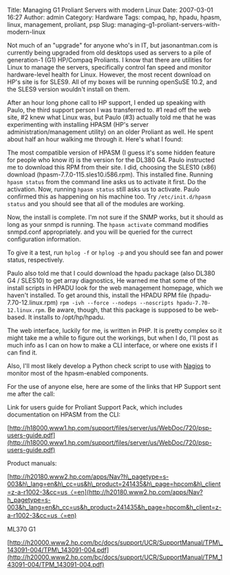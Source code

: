 Title: Managing G1 Proliant Servers with modern Linux
Date: 2007-03-01 16:27
Author: admin
Category: Hardware
Tags: compaq, hp, hpadu, hpasm, linux, management, proliant, psp
Slug: managing-g1-proliant-servers-with-modern-linux

Not much of an "upgrade" for anyone who's in IT, but jasonantman.com is
currently being upgraded from old desktops used as servers to a pile of
generation-1 (G1) HP/Compaq Proliants. I know that there are utilities
for Linux to manage the servers, specifically control fan speed and
monitor hardware-level health for Linux. However, the most recent
download on HP's site is for SLES9. All of my boxes will be running
openSuSE 10.2, and the SLES9 version wouldn't install on them.

After an hour long phone call to HP support, I ended up speaking with
Paulo, the third support person I was transferred to. \#1 read off the
web site, \#2 knew what Linux was, but Paulo (\#3) actually told me that
he was experimenting with installing HPASM (HP's server
administration/management utility) on an older Proliant as well. He
spent about half an hour walking me through it. Here's what I found:

The most compatible version of HPASM (I guess it's some hidden feature
for people who know it) is the version for the DL380 G4. Paulo
instructed me to download this RPM from their site. I did, choosing the
SLES10 (x86) download (hpasm-7.7.0-115.sles10.i586.rpm). This installed
fine. Running `hpasm status` from the command line asks us to activate
it first. Do the activation. Now, running `hpasm status` still asks us
to activate. Paulo confirmed this as happening on his machine too. Try
`/etc/init.d/hpasm status` and you should see that all of the modules
are working.

Now, the install is complete. I'm not sure if the SNMP works, but it
should as long as your snmpd is running. The `hpasm activate` command
modifies snmpd.conf appropriately. and you will be queried for the
currect configuration information.

To give it a test, run `hplog -f` or `hplog -p` and you should see fan
and power status, respectively.

Paulo also told me that I could download the hpadu package (also DL380
G4 / SLES10) to get array diagnostics, He warned me that some of the
install scripts in HPADU look for the web management homepage, which we
haven't installed. To get around this, install the HPADU RPM file
(hpadu-7.70-12.linux.rpm)
`rpm -ivh --force --nodeps --noscripts hpadu-7.70-12.linux.rpm`. Be
aware, though, that this package is supposed to be web-based. It
installs to /opt/hp/hpadu.

The web interface, luckily for me, is written in PHP. It is pretty
complex so it might take me a while to figure out the workings, but when
I do, I'll post as much info as I can on how to make a CLI interface, or
where one exists if I can find it.

Also, I'll most likely develop a Python check script to use with
[Nagios](http://www.nagios.org) to monitor most of the hpasm-enabled
components.

For the use of anyone else, here are some of the links that HP Support
sent me after the call:

Link for users guide for Proliant Support Pack, which includes
documentation on HPASM from the CLI:

[http://h18000.www1.hp.com/support/files/server/us/WebDoc/720/psp-users-guide.pdf](http://h18000.www1.hp.com/support/files/server/us/WebDoc/720/psp-users-guide.pdf)

Product manuals:

[http://h20180.www2.hp.com/apps/Nav?h\_pagetype=s-003&h\_lang=en&h\_cc=us&h\_product=241435&h\_page=hpcom&h\_client=z-a-r1002-3&cc=us〈=en](http://h20180.www2.hp.com/apps/Nav?h_pagetype=s-003&h_lang=en&h_cc=us&h_product=241435&h_page=hpcom&h_client=z-a-r1002-3&cc=us〈=en)

ML370 G1

[http://h20000.www2.hp.com/bc/docs/support/UCR/SupportManual/TPM\_143091-004/TPM\_143091-004.pdf](http://h20000.www2.hp.com/bc/docs/support/UCR/SupportManual/TPM_143091-004/TPM_143091-004.pdf)
